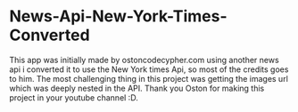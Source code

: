 # News-Api-New-York-Times-Converted
This app was initially made by ostoncodecypher.com using another news api i converted it to use the New York times Api, so most of the credits goes to him.
The most challenging thing in this project was getting the images url which was deeply nested in the API.
Thank you Oston for making this project in your youtube channel :D.
